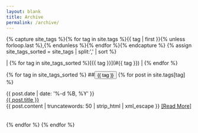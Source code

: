 ```yaml
---
layout: blank
title: Archive
permalink: /archive/
---
```


{% capture site_tags %}{% for tag in site.tags %}{{ tag | first }}{% unless forloop.last %},{% endunless %}{% endfor %}{% endcapture %}
{% assign site_tags_sorted = site_tags | split:',' | sort %}

| {% for tag in site_tags_sorted %}[{{ tag  }}](#{{ tag  }}) | {% endfor %}

{% for tag in site_tags_sorted %}
  ##<button class='tag'>{{ tag }}</button>
  {% for post in site.tags[tag] %}
    <div id='date'>{{ post.date | date: '%-d %B, %Y' }}</div>
    <div id='page-title'><a href='{{ post.url }}'>{{ post.title }}</a></div>
    {{ post.content | truncatewords: 50 | strip_html | xml_escape }}
    <a href='{{ post.url }}'>[Read&nbsp;More]</a>
    <br><br><br>
  {% endfor %}
{% endfor %}
